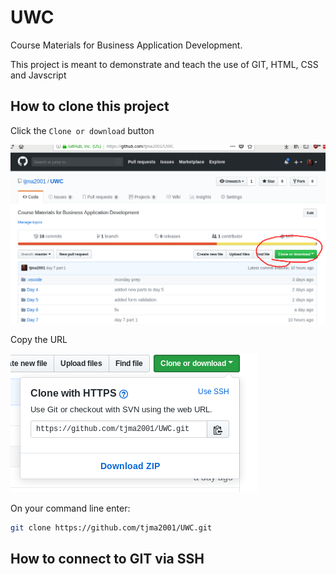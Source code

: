 # UWC
Course Materials for Business Application Development.

This project is meant to demonstrate and teach the use of GIT, HTML, CSS and Javscript

## How to clone this project

Click the `Clone or download` button

![clone](resources/clone.png)

Copy the URL

![select](resources/select.png)

On  your command line enter:

```bash
git clone https://github.com/tjma2001/UWC.git
```

## How to connect to GIT via SSH